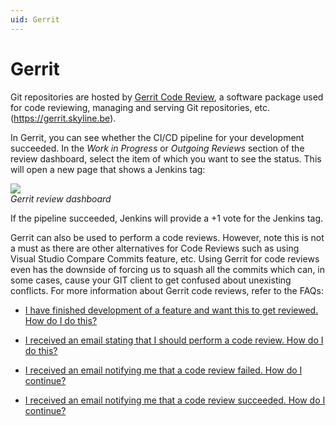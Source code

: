 ```yaml
---
uid: Gerrit
---
```


# Gerrit

Git repositories are hosted by [Gerrit Code Review](https://www.gerritcodereview.com/), a software package used for code reviewing, managing and serving Git repositories, etc. (<https://gerrit.skyline.be>).

In Gerrit, you can see whether the CI/CD pipeline for your development succeeded. In the *Work in Progress* or *Outgoing Reviews* section of the review dashboard, select the item of which you want to see the status. This will open a new page that shows a Jenkins tag:

![](~/develop/images/GerritReviewDashboard.png)<br>
*Gerrit review dashboard*

If the pipeline succeeded, Jenkins will provide a +1 vote for the Jenkins tag.

Gerrit can also be used to perform a code reviews.
However, note this is not a must as there are other alternatives for Code Reviews such as using Visual Studio Compare Commits feature, etc.
Using Gerrit for code reviews even has the downside of forcing us to squash all the commits which can, in some cases, cause your GIT client to get confused about unexisting conflicts.
For more information about Gerrit code reviews, refer to the FAQs:

- [I have finished development of a feature and want this to get reviewed. How do I do this?](xref:FAQ#i-have-finished-development-of-a-feature-and-want-this-to-get-reviewed-how-do-i-do-this)

- [I received an email stating that I should perform a code review. How do I do this?](xref:FAQ#i-received-an-email-stating-that-i-should-perform-a-code-review-how-do-i-do-this)

- [I received an email notifying me that a code review failed. How do I continue?](xref:FAQ#i-received-an-email-notifying-me-that-a-code-review-failed-how-do-i-continue)

- [I received an email notifying me that a code review succeeded. How do I continue?](xref:FAQ#i-received-an-email-notifying-me-that-a-code-review-succeeded-how-do-i-continue)
